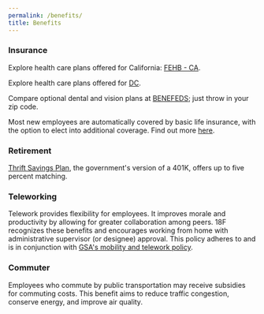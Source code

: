 ```yaml
---
permalink: /benefits/
title: Benefits
---
```


### Insurance

Explore health care plans offered for California: [FEHB - CA](https://www.opm.gov/healthcare-insurance/healthcare/plan-information/plan-codes/2015/states/ca.asp#state).

Explore health care plans offered for [DC](http://www.opm.gov/healthcare-insurance/healthcare/plan-information/plan-codes/2015/states/dc.asp).

Compare optional dental and vision plans at [BENEFEDS](https://www.benefeds.com); just throw in your zip code.

Most new employees are automatically covered by basic life insurance, with the option to elect into additional coverage. Find out more [here](http://www.opm.gov/healthcare-insurance/life-insurance/).

### Retirement

[Thrift Savings Plan](https://www.tsp.gov/), the government's version of a 401K, offers up to five percent matching.

### Teleworking

Telework provides flexibility for employees. It improves morale and productivity by allowing for greater collaboration among peers. 18F recognizes these benefits and encourages working from home with administrative supervisor (or designee) approval. This policy adheres to and is in conjunction with [GSA's mobility and telework policy](http://www.gsa.gov/graphics/staffoffices/GSAteleworkpolicy.pdf).

### Commuter

Employees who commute by public transportation may receive subsidies for commuting costs. This benefit aims to reduce traffic congestion, conserve energy, and improve air quality. 




